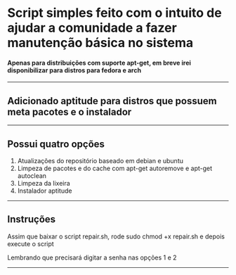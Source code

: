 <h1>Script simples feito com o intuito de ajudar a comunidade a fazer manutenção básica no sistema</h1>
<h4>Apenas para distribuições com suporte apt-get, em breve irei disponibilizar para distros para fedora e arch</h4>
<hr>
<h2>Adicionado aptitude para distros que possuem meta pacotes e o instalador</h2>
<hr>
<h2>Possui quatro opções</h2>
<ol>
  <li>Atualizações do repositório baseado em debian e ubuntu</li>
  <li>Limpeza de pacotes e do cache com apt-get autoremove e apt-get autoclean</li>
  <li>Limpeza da lixeira</li>
  <li>Instalador aptitude</li>
</ol>
<hr>
<h2>Instruções</h2>
<p>Assim que baixar o script repair.sh, rode sudo chmod +x repair.sh e depois execute o script</p>
<p>Lembrando que precisará digitar a senha nas opções 1 e 2</p>
<hr>
